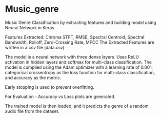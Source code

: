 # Music_genre
Music Genre Classification by extracting features and building model using Neural Network in Keras.

Features Extracted:
Chroma STFT, RMSE, Spectral Centroid, Spectral Bandwidth, Rolloff, Zero-Crossing Rate, MFCC
The Extracted Features are written in a csv file (data.csv)

The model is a neural network with three dense layers.
Uses ReLU activation in hidden layers and softmax for multi-class classification.
The model is compiled using the Adam optimizer with a learning rate of 0.001, categorical crossentropy as the loss function for multi-class classification, and accuracy as the metric.

Early stopping is used to prevent overfitting.


For Evaluation - Accuracy vs Loss plots are generated.


The trained model is then loaded, and it predicts the genre of a random audio file from the dataset.
